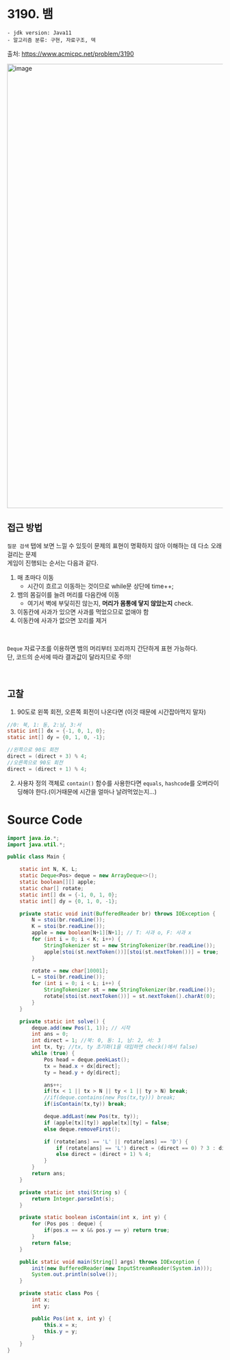 # 3190. 뱀

    - jdk version: Java11
    - 알고리즘 분류: 구현, 자료구조, 덱

출처: https://www.acmicpc.net/problem/3190
<br>

<img width="1035" alt="image" src="https://user-images.githubusercontent.com/56334513/168032291-ea5f721f-e742-480e-aa5d-de2ebc69747b.png">


<br>

## 접근 방법

`질문 검색` 탭에 보면 느낄 수 있듯이 문제의 표현이 명확하지 않아 이해하는 데 다소 오래 걸리는 문제 <br>
게임이 진행되는 순서는 다음과 같다.
1. 매 초마다 이동
   + 시간이 흐르고 이동하는 것이므로 while문 상단에 time++;
2. 뱀의 몸길이를 늘려 머리를 다음칸에 이동
   + 여기서 벽에 부딫히진 않는지, **머리가 몸통에 닿지 않았는지** check.
3. 이동칸에 사과가 있으면 사과를 먹었으므로 없애야 함
4. 이동칸에 사과가 없으면 꼬리를 제거

<br>

`Deque` 자료구조를 이용하면 뱀의 머리부터 꼬리까지 간단하게 표현 가능하다. <br>
단, 코드의 순서에 따라 결과값이 달라지므로 주의!

<br>

## 고찰
1. 90도로 왼쪽 회전, 오른쪽 회전이 나온다면 (이것 때문에 시간잡아먹지 말자)
```java
//0: 북, 1: 동, 2:남, 3:서
static int[] dx = {-1, 0, 1, 0};
static int[] dy = {0, 1, 0, -1};

//왼쪽으로 90도 회전
direct = (direct + 3) % 4;
//오른쪽으로 90도 회전
direct = (direct + 1) % 4;
```
2. 사용자 정의 객체로 `contain()` 함수를 사용한다면 `equals`, `hashcode`를 오버라이딩해야 한다.(이거때문에 시간을 얼마나 날려먹었는지...)

# Source Code
```java
import java.io.*;
import java.util.*;

public class Main {

    static int N, K, L;
    static Deque<Pos> deque = new ArrayDeque<>();
    static boolean[][] apple;
    static char[] rotate;
    static int[] dx = {-1, 0, 1, 0};
    static int[] dy = {0, 1, 0, -1};

    private static void init(BufferedReader br) throws IOException {
        N = stoi(br.readLine());
        K = stoi(br.readLine());
        apple = new boolean[N+1][N+1]; // T: 사과 o, F: 사과 x
        for (int i = 0; i < K; i++) {
            StringTokenizer st = new StringTokenizer(br.readLine());
            apple[stoi(st.nextToken())][stoi(st.nextToken())] = true;
        }

        rotate = new char[10001];
        L = stoi(br.readLine());
        for (int i = 0; i < L; i++) {
            StringTokenizer st = new StringTokenizer(br.readLine());
            rotate[stoi(st.nextToken())] = st.nextToken().charAt(0);
        }
    }

    private static int solve() {
        deque.add(new Pos(1, 1)); // 시작
        int ans = 0;
        int direct = 1; //북: 0, 동: 1, 남: 2, 서: 3
        int tx, ty; //tx, ty 초기화(1을 대입하면 check()에서 false)
        while (true) {
            Pos head = deque.peekLast();
            tx = head.x + dx[direct];
            ty = head.y + dy[direct];

            ans++;
            if(tx < 1 || tx > N || ty < 1 || ty > N) break;
            //if(deque.contains(new Pos(tx,ty))) break;
            if(isContain(tx,ty)) break;

            deque.addLast(new Pos(tx, ty));
            if (apple[tx][ty]) apple[tx][ty] = false;
            else deque.removeFirst();

            if (rotate[ans] == 'L' || rotate[ans] == 'D') {
                if (rotate[ans] == 'L') direct = (direct == 0) ? 3 : direct - 1;
                else direct = (direct + 1) % 4;
            }
        }
        return ans;
    }

    private static int stoi(String s) {
        return Integer.parseInt(s);
    }

    private static boolean isContain(int x, int y) {
        for (Pos pos : deque) {
            if(pos.x == x && pos.y == y) return true;
        }
        return false;
    }

    public static void main(String[] args) throws IOException {
        init(new BufferedReader(new InputStreamReader(System.in)));
        System.out.println(solve());
    }

    private static class Pos {
        int x;
        int y;

        public Pos(int x, int y) {
            this.x = x;
            this.y = y;
        }
    }
}

```
